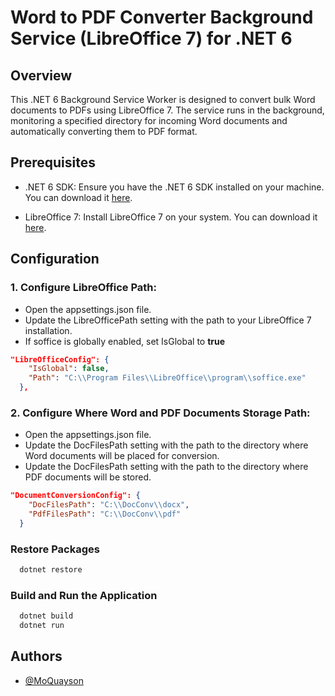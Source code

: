 #  Word to PDF Converter Background Service (LibreOffice 7) for .NET 6

## Overview
This .NET 6 Background Service Worker is designed to convert bulk Word documents to PDFs using LibreOffice 7. The service runs in the background, monitoring a specified directory for incoming Word documents and automatically converting them to PDF format.

## Prerequisites
- .NET 6 SDK: Ensure you have the .NET 6 SDK installed on your machine. You can download it [here](https://dotnet.microsoft.com/download/dotnet/6.0).

- LibreOffice 7: Install LibreOffice 7 on your system. You can download it [here](https://www.libreoffice.org/download/download/).

## Configuration
### 1. Configure LibreOffice Path:
- Open the appsettings.json file.
- Update the LibreOfficePath setting with the path to your LibreOffice 7 installation.
- If soffice is globally enabled, set IsGlobal to **true**

```json
"LibreOfficeConfig": {
    "IsGlobal": false,
    "Path": "C:\\Program Files\\LibreOffice\\program\\soffice.exe"
  },
```

### 2. Configure Where Word and PDF Documents Storage Path:
- Open the appsettings.json file.
- Update the DocFilesPath setting with the path to the directory where Word documents will be placed for conversion.
- Update the DocFilesPath setting with the path to the directory where PDF documents will be stored.

```json
"DocumentConversionConfig": {
    "DocFilesPath": "C:\\DocConv\\docx",
    "PdfFilesPath": "C:\\DocConv\\pdf"
  }
```

### Restore Packages
```bash
  dotnet restore
```

### Build and Run the Application
```bash
  dotnet build
  dotnet run
```

## Authors

- [@MoQuayson](https://www.github.com/MoQuayson)

